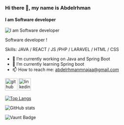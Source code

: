 ### Hi there 👋, my name is Abdelrhman 
#### I am Software developer
![I am Software developer](https://media.licdn.com/dms/image/D4D16AQGlg3YUaT7uag/profile-displaybackgroundimage-shrink_350_1400/0/1697455908393?e=1707955200&v=beta&t=ymMT1FPpzSPxikG3qaiC5SbFKOjmUJk331O09unfXDo)

Software developer !

Skills: JAVA / REACT / JS /PHP / LARAVEL / HTML / CSS

- 🔭 I’m currently working on Java and Spring Boot 
- 🌱 I’m currently learning Spring boot  
- 📫 How to reach me: abdelrhmanmnajaa@gmail.com 


[<img src='https://cdn.jsdelivr.net/npm/simple-icons@3.0.1/icons/github.svg' alt='github' height='40'>](https://github.com/abdelrhmanmnajaa)  [<img src='https://cdn.jsdelivr.net/npm/simple-icons@3.0.1/icons/linkedin.svg' alt='linkedin' height='40'>](https://www.linkedin.com/in/https://www.linkedin.com/in/abdelrhmanmnajaa//)  

[![Top Langs](https://github-readme-stats.vercel.app/api/top-langs/?username=abdelrhmanmnajaa)](https://github.com/anuraghazra/github-readme-stats)

![GitHub stats](https://github-readme-stats.vercel.app/api?username=abdelrhmanmnajaa&show_icons=true&count_private=true)  

![Vaunt Badge](https://api.vaunt.dev/v1/github/entities/abdelrhmanmnajaa/contributions?format=svg&private=true)  


